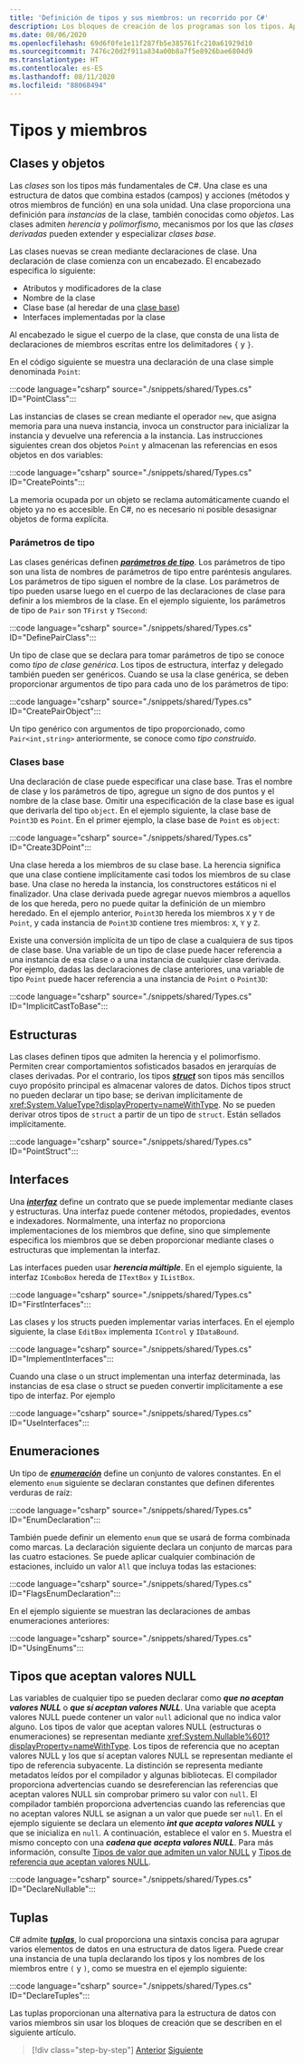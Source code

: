 ```yaml
---
title: 'Definición de tipos y sus miembros: un recorrido por C#'
description: Los bloques de creación de los programas son los tipos. Aprenda a crear clases, estructuras, interfaces y mucho más en C#.
ms.date: 08/06/2020
ms.openlocfilehash: 69d6f0fe1e11f287fb5e385761fc210a61929d10
ms.sourcegitcommit: 7476c20d2f911a834a00b8a7f5e8926bae6804d9
ms.translationtype: HT
ms.contentlocale: es-ES
ms.lasthandoff: 08/11/2020
ms.locfileid: "88068494"
---
```

# <a name="types-and-members"></a>Tipos y miembros

## <a name="classes-and-objects"></a>Clases y objetos

Las *clases* son los tipos más fundamentales de C#. Una clase es una estructura de datos que combina estados (campos) y acciones (métodos y otros miembros de función) en una sola unidad. Una clase proporciona una definición para *instancias* de la clase, también conocidas como *objetos*. Las clases admiten *herencia* y *polimorfismo*, mecanismos por los que las *clases derivadas* pueden extender y especializar *clases base*.

Las clases nuevas se crean mediante declaraciones de clase. Una declaración de clase comienza con un encabezado. El encabezado especifica lo siguiente:

- Atributos y modificadores de la clase
- Nombre de la clase
- Clase base (al heredar de una [clase base](#base-classes))
- Interfaces implementadas por la clase

Al encabezado le sigue el cuerpo de la clase, que consta de una lista de declaraciones de miembros escritas entre los delimitadores `{` y `}`.

En el código siguiente se muestra una declaración de una clase simple denominada `Point`:

:::code language="csharp" source="./snippets/shared/Types.cs" ID="PointClass":::

Las instancias de clases se crean mediante el operador `new`, que asigna memoria para una nueva instancia, invoca un constructor para inicializar la instancia y devuelve una referencia a la instancia. Las instrucciones siguientes crean dos objetos `Point` y almacenan las referencias en esos objetos en dos variables:

:::code language="csharp" source="./snippets/shared/Types.cs" ID="CreatePoints":::

La memoria ocupada por un objeto se reclama automáticamente cuando el objeto ya no es accesible. En C#, no es necesario ni posible desasignar objetos de forma explícita.

### <a name="type-parameters"></a>Parámetros de tipo

Las clases genéricas definen [***parámetros de tipo***](../programming-guide/generics/index.md). Los parámetros de tipo son una lista de nombres de parámetros de tipo entre paréntesis angulares. Los parámetros de tipo siguen el nombre de la clase. Los parámetros de tipo pueden usarse luego en el cuerpo de las declaraciones de clase para definir a los miembros de la clase. En el ejemplo siguiente, los parámetros de tipo de `Pair` son `TFirst` y `TSecond`:

:::code language="csharp" source="./snippets/shared/Types.cs" ID="DefinePairClass":::

Un tipo de clase que se declara para tomar parámetros de tipo se conoce como *tipo de clase genérica*. Los tipos de estructura, interfaz y delegado también pueden ser genéricos.
Cuando se usa la clase genérica, se deben proporcionar argumentos de tipo para cada uno de los parámetros de tipo:

:::code language="csharp" source="./snippets/shared/Types.cs" ID="CreatePairObject":::

Un tipo genérico con argumentos de tipo proporcionado, como `Pair<int,string>` anteriormente, se conoce como *tipo construido*.

### <a name="base-classes"></a>Clases base

Una declaración de clase puede especificar una clase base. Tras el nombre de clase y los parámetros de tipo, agregue un signo de dos puntos y el nombre de la clase base. Omitir una especificación de la clase base es igual que derivarla del tipo `object`. En el ejemplo siguiente, la clase base de `Point3D` es `Point`. En el primer ejemplo, la clase base de `Point` es `object`:

:::code language="csharp" source="./snippets/shared/Types.cs" ID="Create3DPoint":::

Una clase hereda a los miembros de su clase base. La herencia significa que una clase contiene implícitamente casi todos los miembros de su clase base. Una clase no hereda la instancia, los constructores estáticos ni el finalizador. Una clase derivada puede agregar nuevos miembros a aquellos de los que hereda, pero no puede quitar la definición de un miembro heredado. En el ejemplo anterior, `Point3D` hereda los miembros `X` y `Y` de `Point`, y cada instancia de `Point3D` contiene tres miembros: `X`, `Y` y `Z`.

Existe una conversión implícita de un tipo de clase a cualquiera de sus tipos de clase base. Una variable de un tipo de clase puede hacer referencia a una instancia de esa clase o a una instancia de cualquier clase derivada. Por ejemplo, dadas las declaraciones de clase anteriores, una variable de tipo `Point` puede hacer referencia a una instancia de `Point` o `Point3D`:

:::code language="csharp" source="./snippets/shared/Types.cs" ID="ImplicitCastToBase":::

## <a name="structs"></a>Estructuras

Las clases definen tipos que admiten la herencia y el polimorfismo. Permiten crear comportamientos sofisticados basados en jerarquías de clases derivadas. Por el contrario, los tipos [***struct***](../language-reference/builtin-types/struct.md) son tipos más sencillos cuyo propósito principal es almacenar valores de datos. Dichos tipos struct no pueden declarar un tipo base; se derivan implícitamente de <xref:System.ValueType?displayProperty=nameWithType>. No se pueden derivar otros tipos de `struct` a partir de un tipo de `struct`. Están sellados implícitamente.

:::code language="csharp" source="./snippets/shared/Types.cs" ID="PointStruct":::

## <a name="interfaces"></a>Interfaces

Una [***interfaz***](../programming-guide/interfaces/index.md) define un contrato que se puede implementar mediante clases y estructuras. Una interfaz puede contener métodos, propiedades, eventos e indexadores. Normalmente, una interfaz no proporciona implementaciones de los miembros que define, sino que simplemente especifica los miembros que se deben proporcionar mediante clases o estructuras que implementan la interfaz.

Las interfaces pueden usar ***herencia múltiple***. En el ejemplo siguiente, la interfaz `IComboBox` hereda de `ITextBox` y `IListBox`.

:::code language="csharp" source="./snippets/shared/Types.cs" ID="FirstInterfaces":::

Las clases y los structs pueden implementar varias interfaces. En el ejemplo siguiente, la clase `EditBox` implementa `IControl` y `IDataBound`.

:::code language="csharp" source="./snippets/shared/Types.cs" ID="ImplementInterfaces":::

Cuando una clase o un struct implementan una interfaz determinada, las instancias de esa clase o struct se pueden convertir implícitamente a ese tipo de interfaz. Por ejemplo

:::code language="csharp" source="./snippets/shared/Types.cs" ID="UseInterfaces":::

## <a name="enums"></a>Enumeraciones

Un tipo de [***enumeración***](../language-reference/builtin-types/enum.md) define un conjunto de valores constantes. En el elemento `enum` siguiente se declaran constantes que definen diferentes verduras de raíz:

:::code language="csharp" source="./snippets/shared/Types.cs" ID="EnumDeclaration":::

También puede definir un elemento `enum` que se usará de forma combinada como marcas. La declaración siguiente declara un conjunto de marcas para las cuatro estaciones. Se puede aplicar cualquier combinación de estaciones, incluido un valor `All` que incluya todas las estaciones:

:::code language="csharp" source="./snippets/shared/Types.cs" ID="FlagsEnumDeclaration":::

En el ejemplo siguiente se muestran las declaraciones de ambas enumeraciones anteriores:

:::code language="csharp" source="./snippets/shared/Types.cs" ID="UsingEnums":::

## <a name="nullable-types"></a>Tipos que aceptan valores NULL

Las variables de cualquier tipo se pueden declarar como ***que no aceptan valores NULL*** o ***que sí aceptan valores NULL***. Una variable que acepta valores NULL puede contener un valor `null` adicional que no indica valor alguno. Los tipos de valor que aceptan valores NULL (estructuras o enumeraciones) se representan mediante <xref:System.Nullable%601?displayProperty=nameWithType>. Los tipos de referencia que no aceptan valores NULL y los que sí aceptan valores NULL se representan mediante el tipo de referencia subyacente. La distinción se representa mediante metadatos leídos por el compilador y algunas bibliotecas. El compilador proporciona advertencias cuando se desreferencian las referencias que aceptan valores NULL sin comprobar primero su valor con `null`. El compilador también proporciona advertencias cuando las referencias que no aceptan valores NULL se asignan a un valor que puede ser `null`. En el ejemplo siguiente se declara un elemento ***int que acepta valores NULL*** y que se inicializa en `null`. A continuación, establece el valor en `5`. Muestra el mismo concepto con una ***cadena que acepta valores NULL***. Para más información, consulte [Tipos de valor que admiten un valor NULL](../language-reference/builtin-types/nullable-value-types.md) y [Tipos de referencia que aceptan valores NULL](../nullable-references.md).

:::code language="csharp" source="./snippets/shared/Types.cs" ID="DeclareNullable":::

## <a name="tuples"></a>Tuplas

C# admite [***tuplas***](../language-reference/builtin-types/value-tuples.md), lo cual proporciona una sintaxis concisa para agrupar varios elementos de datos en una estructura de datos ligera. Puede crear una instancia de una tupla declarando los tipos y los nombres de los miembros entre `(` y `)`, como se muestra en el ejemplo siguiente:

:::code language="csharp" source="./snippets/shared/Types.cs" ID="DeclareTuples":::

Las tuplas proporcionan una alternativa para la estructura de datos con varios miembros sin usar los bloques de creación que se describen en el siguiente artículo.

>[!div class="step-by-step"]
>[Anterior](index.md)
>[Siguiente](program-building-blocks.md)
